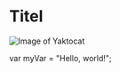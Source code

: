 # Titel


![Image of Yaktocat](https://octodex.github.com/images/yaktocat.png)

var myVar = "Hello, world!";

